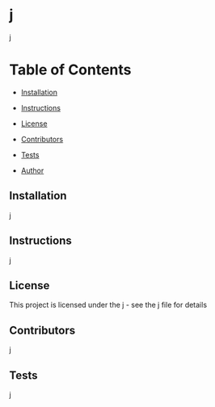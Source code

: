 
# j 
j

# Table of Contents

* [Installation](#installation)

* [Instructions](#instructions)

* [License](#license)

* [Contributors](#contributors)

* [Tests](#tests)

* [Author](#author)
## Installation
j
## Instructions
j
## License 
This project is licensed under the j - see the j file for details
## Contributors
j
## Tests
j



